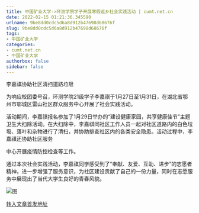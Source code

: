 ```yaml
---
title: 中国矿业大学->环测学院学子开展寒假返乡社会实践活动 | cumt.net.cn
date: 2022-02-15 01:21:36.345590
urlname: 9be8dd0cdc5d6a8d912b47698d68676f
slug: 9be8dd0cdc5d6a8d912b47698d68676f
tags: 
- 中国矿业大学
categories:
- cumt.net.cn
- 中国矿业大学
authorbox: false
sidebar: false
---
```

李嘉祺协助社区清扫道路垃圾

为响应校团委号召，环测学院21级学子李嘉祺于1月27日至1月31日，在湖北省鄂州市鄂城区雷山社区群众服务中心开展了社会实践活动。

活动期间，李嘉祺报名参加了1月29日举办的“建设健康家园，共享健康佳节”主题卫生大扫除活动。在大扫除中，李嘉祺同社区工作人员一起对社区道路内的白色垃圾、落叶和杂物进行了清扫，并协助排查社区内的各类安全隐患。活动过程中，李嘉祺还协助社区服务
<!--more-->
中心开展疫情防控检查等工作。

通过本次社会实践活动，李嘉祺同学感受到了“奉献、友爱、互助、进步”的志愿者精神，进一步增强了服务意识，为社区建设贡献了自己的一份力量，同时在志愿服务中展现出了当代大学生良好的青春风貌。

![图](http://xwzx.cumt.edu.cn/_upload/article/images/04/1d/a024639d4c0e8f2a06583d4baf02/56d4fbd5-30e7-4836-8108-cef884d106c7.jpg)

[转入文章首发地址](http://xwzx.cumt.edu.cn/69/ce/c523a616910/page.htm)